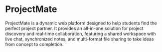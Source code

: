 # ProjectMate
ProjectMate is a dynamic web platform designed to help students find the perfect project partner. It provides an all-in-one solution for project discovery and real-time collaboration, featuring a shared workspace with live chat, synchronized notes, and multi-format file sharing to take ideas from concept to completion.
